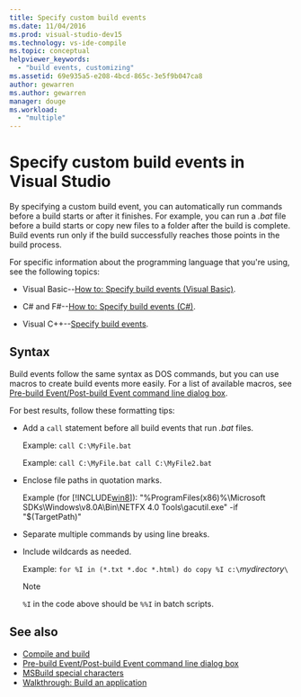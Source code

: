 ```yaml
---
title: Specify custom build events
ms.date: 11/04/2016
ms.prod: visual-studio-dev15
ms.technology: vs-ide-compile
ms.topic: conceptual
helpviewer_keywords:
  - "build events, customizing"
ms.assetid: 69e935a5-e208-4bcd-865c-3e5f9b047ca8
author: gewarren
ms.author: gewarren
manager: douge
ms.workload:
  - "multiple"
---
```

# Specify custom build events in Visual Studio

By specifying a custom build event, you can automatically run commands before a build starts or after it finishes. For example, you can run a *.bat* file before a build starts or copy new files to a folder after the build is complete. Build events run only if the build successfully reaches those points in the build process.

 For specific information about the programming language that you're using, see the following topics:

-   Visual Basic--[How to: Specify build events (Visual Basic)](../ide/how-to-specify-build-events-visual-basic.md).

-   C# and F#--[How to: Specify build events (C#)](../ide/how-to-specify-build-events-csharp.md).

-   Visual C++--[Specify build events](/cpp/ide/specifying-build-events).

## Syntax

Build events follow the same syntax as DOS commands, but you can use macros to create build events more easily. For a list of available macros, see [Pre-build Event/Post-build Event command line dialog box](../ide/reference/pre-build-event-post-build-event-command-line-dialog-box.md).

 For best results, follow these formatting tips:

- Add a `call` statement before all build events that run *.bat* files.

   Example: `call C:\MyFile.bat`

   Example: `call C:\MyFile.bat call C:\MyFile2.bat`

- Enclose file paths in quotation marks.

   Example (for [!INCLUDE[win8](../debugger/includes/win8_md.md)]): "%ProgramFiles(x86)%\Microsoft SDKs\Windows\v8.0A\Bin\NETFX 4.0 Tools\gacutil.exe" -if "$(TargetPath)"

- Separate multiple commands by using line breaks.

- Include wildcards as needed.

   Example: `for %I in (*.txt *.doc *.html) do copy %I c:\`*mydirectory*`\`

  > [!NOTE]
  >  `%I` in the code above should be `%%I` in batch scripts.

## See also

- [Compile and build](../ide/compiling-and-building-in-visual-studio.md)
- [Pre-build Event/Post-build Event command line dialog box](../ide/reference/pre-build-event-post-build-event-command-line-dialog-box.md)
- [MSBuild special characters](../msbuild/msbuild-special-characters.md)
- [Walkthrough: Build an application](../ide/walkthrough-building-an-application.md)
